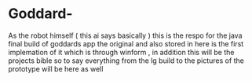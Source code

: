 # Goddard-
As the robot himself ( this ai says basically ) this is the respo for the java final build of goddards app  the original and also stored in here is the first implemation of it which is through winform , in addition this will be the projects bible so to say everything from the lg build to the pictures of the prototype will be here as well 
